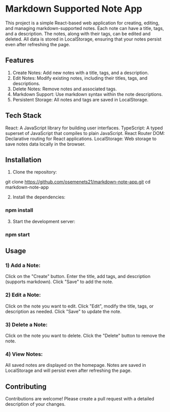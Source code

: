 # Markdown Supported Note App

This project is a simple React-based web application for creating, editing, and managing markdown-supported notes. Each note can have a title, tags, and a description. The notes, along with their tags, can be edited and deleted. All data is stored in LocalStorage, ensuring that your notes persist even after refreshing the page.

## Features

1) Create Notes: Add new notes with a title, tags, and a description.
2) Edit Notes: Modify existing notes, including their titles, tags, and descriptions.
3) Delete Notes: Remove notes and associated tags.
4) Markdown Support: Use markdown syntax within the note descriptions.
5) Persistent Storage: All notes and tags are saved in LocalStorage.

## Tech Stack

React: A JavaScript library for building user interfaces.
TypeScript: A typed superset of JavaScript that compiles to plain JavaScript.
React Router DOM: Declarative routing for React applications.
LocalStorage: Web storage to save notes data locally in the browser.

## Installation

1) Clone the repository:

git clone https://github.com/osemenets21/markdown-note-app.git
cd markdown-note-app

2) Install the dependencies:

### npm install

3) Start the development server:

### npm start

## Usage

### 1) Add a Note:

Click on the "Create" button.
Enter the title, add tags, and description (supports markdown).
Click "Save" to add the note.

### 2) Edit a Note:

Click on the note you want to edit.
Click "Edit", modify the title, tags, or description as needed.
Click "Save" to update the note.

### 3) Delete a Note:

Click on the note you want to delete.
Click the "Delete" button to remove the note.

### 4) View Notes:

All saved notes are displayed on the homepage.
Notes are saved in LocalStorage and will persist even after refreshing the page.

## Contributing
Contributions are welcome! Please create a pull request with a detailed description of your changes.


